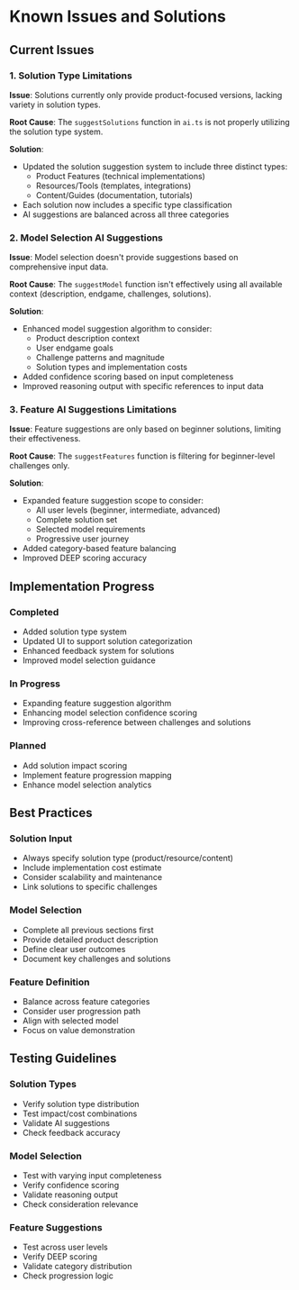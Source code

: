 # Known Issues and Solutions

## Current Issues

### 1. Solution Type Limitations
**Issue**: Solutions currently only provide product-focused versions, lacking variety in solution types.

**Root Cause**: The `suggestSolutions` function in `ai.ts` is not properly utilizing the solution type system.

**Solution**:
- Updated the solution suggestion system to include three distinct types:
  - Product Features (technical implementations)
  - Resources/Tools (templates, integrations)
  - Content/Guides (documentation, tutorials)
- Each solution now includes a specific type classification
- AI suggestions are balanced across all three categories

### 2. Model Selection AI Suggestions
**Issue**: Model selection doesn't provide suggestions based on comprehensive input data.

**Root Cause**: The `suggestModel` function isn't effectively using all available context (description, endgame, challenges, solutions).

**Solution**:
- Enhanced model suggestion algorithm to consider:
  - Product description context
  - User endgame goals
  - Challenge patterns and magnitude
  - Solution types and implementation costs
- Added confidence scoring based on input completeness
- Improved reasoning output with specific references to input data

### 3. Feature AI Suggestions Limitations
**Issue**: Feature suggestions are only based on beginner solutions, limiting their effectiveness.

**Root Cause**: The `suggestFeatures` function is filtering for beginner-level challenges only.

**Solution**:
- Expanded feature suggestion scope to consider:
  - All user levels (beginner, intermediate, advanced)
  - Complete solution set
  - Selected model requirements
  - Progressive user journey
- Added category-based feature balancing
- Improved DEEP scoring accuracy

## Implementation Progress

### Completed
- Added solution type system
- Updated UI to support solution categorization
- Enhanced feedback system for solutions
- Improved model selection guidance

### In Progress
- Expanding feature suggestion algorithm
- Enhancing model selection confidence scoring
- Improving cross-reference between challenges and solutions

### Planned
- Add solution impact scoring
- Implement feature progression mapping
- Enhance model selection analytics

## Best Practices

### Solution Input
- Always specify solution type (product/resource/content)
- Include implementation cost estimate
- Consider scalability and maintenance
- Link solutions to specific challenges

### Model Selection
- Complete all previous sections first
- Provide detailed product description
- Define clear user outcomes
- Document key challenges and solutions

### Feature Definition
- Balance across feature categories
- Consider user progression path
- Align with selected model
- Focus on value demonstration

## Testing Guidelines

### Solution Types
- Verify solution type distribution
- Test impact/cost combinations
- Validate AI suggestions
- Check feedback accuracy

### Model Selection
- Test with varying input completeness
- Verify confidence scoring
- Validate reasoning output
- Check consideration relevance

### Feature Suggestions
- Test across user levels
- Verify DEEP scoring
- Validate category distribution
- Check progression logic